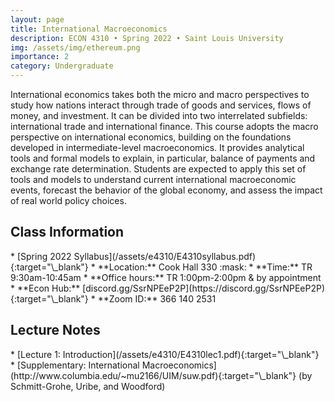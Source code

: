 ```yaml
---
layout: page
title: International Macroeconomics
description: ECON 4310 • Spring 2022 • Saint Louis University
img: /assets/img/ethereum.png
importance: 2
category: Undergraduate
---
```


International economics takes both the micro and macro perspectives to study how nations interact through trade of goods and services, flows of money, and investment. It can be divided into two interrelated subfields: international trade and international finance. This course adopts the macro perspective on international economics, building on the foundations developed in intermediate-level macroeconomics. It provides analytical tools and formal models to explain, in particular, balance of payments and exchange rate determination. Students are expected to apply this set of tools and models to understand current international macroeconomic events, forecast the behavior of the global economy, and assess the impact of real world policy choices.

<div class="publications">
  <h2 class="topic">Class Information</h2>
</div>
* [Spring 2022 Syllabus](/assets/e4310/E4310syllabus.pdf){:target="\_blank"}
* **Location:** Cook Hall 330 :mask: <!-- https://emojipedia.org/ -->
* **Time:** TR 9:30am-10:45am<!-- , 11:00am-12:15pm (Sec. 04) -->
* **Office hours:** TR 1:00pm-2:00pm & by appointment
* **Econ Hub:** [discord.gg/SsrNPEeP2P](https://discord.gg/SsrNPEeP2P){:target="\_blank"}
* **Zoom ID:** 366 140 2531

<div class="publications">
  <h2 class="topic">Lecture Notes</h2>
</div>
* [Lecture 1: Introduction](/assets/e4310/E4310lec1.pdf){:target="\_blank"}
* [Supplementary: International Macroeconomics](http://www.columbia.edu/~mu2166/UIM/suw.pdf){:target="\_blank"} (by Schmitt-Grohe, Uribe, and Woodford)